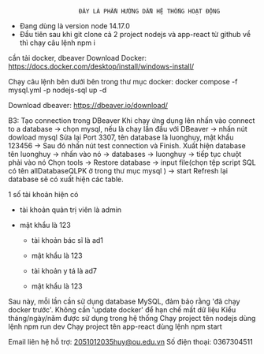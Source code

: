                        ĐÂY LÀ PHẦN HƯỚNG DẪN HỆ THỐNG HOẠT ĐỘNG

- Đang dùng là version node 14.17.0
- Đầu tiên sau khi git clone cả 2 project nodejs và app-react từ github về thì chạy câu lệnh npm i

cần tải docker, dbeaver
Download Docker:
https://docs.docker.com/desktop/install/windows-install/

Chạy câu lệnh bên dưới bên trong thư mục docker:
docker compose -f mysql.yml -p nodejs-sql up -d

Download dbeaver:
https://dbeaver.io/download/

B3: Tạo connection trong DBeaver
Khi chạy ứng dụng lên nhấn vào connect to a database -> chọn mysql, nếu là chạy lần đầu với DBeaver -> nhấn nút dowload mysql
Sửa lại Port 3307, tên database là luonghuy, mật khẩu 123456 -> Sau đó nhấn nút test connection và Finish.
Xuất hiện database tên luonghuy -> nhấn vào nó -> databases -> luonghuy -> tiếp tục chuột phải vào nó
Chọn tools -> Restore database -> input file(chọn tệp script SQL có tên allDatabaseQLPK ở trong thư mục mysql ) -> start
Refresh lại database sẽ có xuất hiện các table.

1 số tài khoản hiện có

- tài khoản quản trị viên là admin
- mật khẩu là 123

  - tài khoản bác sĩ là ad1
  - mật khẩu là 123

  - tài khoản y tá là ad7
  - mật khẩu là 123

Sau này, mỗi lần cần sử dụng database MySQL, đảm bảo rằng 'đã chạy docker trước'.
Không cần 'update docker' để hạn chế mất dữ liệu
Kiểu tháng/ngày/năm được sử dụng trong hệ thống
Chạy project tên nodejs dùng lệnh npm run dev
Chạy project tên app-react dùng lệnh npm start

Email liên hệ hỗ trợ: 2051012035huy@ou.edu.vn
Số điện thoại: 0367304511
